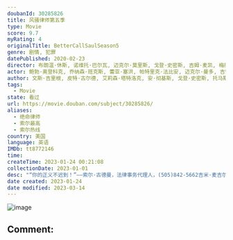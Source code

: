 ```yaml
---
doubanId: 30285826
title: 风骚律师第五季
type: Movie
score: 9.7
myRating: 4
originalTitle: BetterCallSaulSeason5
genre: 剧情, 犯罪
datePublished: 2020-02-23
director: 布朗温·休斯, 诺维托·巴尔瓦, 迈克尔·莫里斯, 戈登·史密斯, 吉姆·麦凯, 梅丽莎·伯恩斯坦, 文斯·吉里根, 托马斯·施纳泽, 皮特·古尔德
actor: 鲍勃·奥登科克, 乔纳森·班克斯, 蕾亚·塞洪, 帕特里克·法比安, 迈克尔·曼多, 吉安卡罗·埃斯波西托, 马克·马戈利斯, 凯瑞·康顿, 托尼·达尔顿, 乔希·法德姆, 耶利米·比特绥, 朱利安·邦菲格里奥, 胡安·卡洛斯·坎图, 迪恩·诺里斯, 拉韦尔·克劳福德, 罗兰·巴克三世, 蒂莫西·卡尔, 阿利森·金, undefined, 罗伯特·福斯特, 凯蒂·贝丝·霍尔, 贝丝·霍伊特, 海莉·霍尔姆斯, 克丽斯托·梅耶斯, 柳波, 卡特琳娜·坦纳鲍姆, undefined
author: 文斯·吉里根, 皮特·古尔德, 艾莉森·塔特洛克, 安·彻基斯, 戈登·史密斯, 托马斯·施纳泽, 阿莉尔·莱文, 希瑟·马里恩
tags:
  - Movie
state: 看过
url: https://movie.douban.com/subject/30285826/
aliases:
  - 绝命律师
  - 索尔最高
  - 索尔热线
country: 美国
language: 英语
IMDb: tt8772146
time: 
createTime: 2023-01-24 00:21:08
collectionDate: 2023-01-01
desc: "“你的正义不迟到！”——索尔·古德曼，法律事务代理人，(505)842-5662吉米·麦吉尔最终做出改变一切的决定——化身“索尔·古德曼”执业走江湖，而这也将很快为其朋友圈中的每一个人带来意想不到..."
date created: 2023-01-24
date modified: 2023-03-14
---
```


![image](p2580304539.jpg)

Comment:
---
